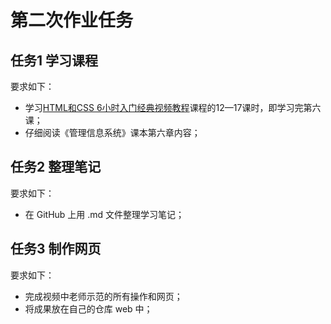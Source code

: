 # 第二次作业任务

## 任务1 学习课程

要求如下：
- 学习[HTML和CSS 6小时入门经典视频教程](http://edu.51cto.com/course/course_id-3116.html)课程的12—17课时，即学习完第六课；
- 仔细阅读《管理信息系统》课本第六章内容；

## 任务2 整理笔记

要求如下：
- 在 GitHub 上用 .md 文件整理学习笔记；

## 任务3 制作网页

要求如下：
- 完成视频中老师示范的所有操作和网页；
- 将成果放在自己的仓库 web 中；